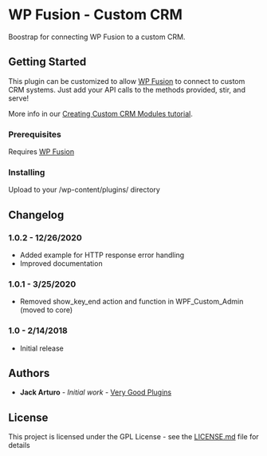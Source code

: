 # WP Fusion - Custom CRM

Boostrap for connecting WP Fusion to a custom CRM.

## Getting Started

This plugin can be customized to allow [WP Fusion](https://wpfusion.com/) to connect to custom CRM systems. Just add your API calls to the methods provided, stir, and serve!

More info in our [Creating Custom CRM Modules tutorial](https://wpfusion.com/documentation/advanced-developer-tutorials/creating-custom-crm-modules/).

### Prerequisites

Requires [WP Fusion](https://wpfusion.com/)

### Installing

Upload to your /wp-content/plugins/ directory

## Changelog

### 1.0.2 - 12/26/2020
* Added example for HTTP response error handling
* Improved documentation

### 1.0.1 - 3/25/2020
* Removed show_key_end action and function in WPF_Custom_Admin (moved to core)

### 1.0 - 2/14/2018
* Initial release

## Authors

* **Jack Arturo** - *Initial work* - [Very Good Plugins](https://github.com/verygoodplugins)

## License

This project is licensed under the GPL License - see the [LICENSE.md](LICENSE.md) file for details